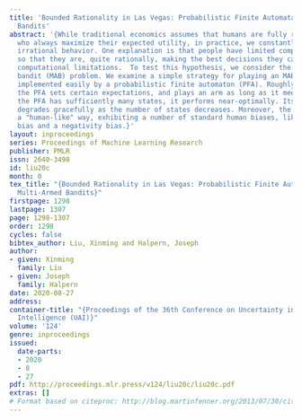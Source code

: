 ```yaml
---
title: 'Bounded Rationality in Las Vegas: Probabilistic Finite Automata Play Multi-Armed
  Bandits'
abstract: '{While traditional economics assumes that humans are fully rational agents
  who always maximize their expected utility, in practice, we constantly observe apparently
  irrational behavior. One explanation is that people have limited computational power,
  so that they are, quite rationally, making the best decisions they can, given their
  computational limitations.  To test this hypothesis, we consider the multi-armed
  bandit (MAB) problem. We examine a simple strategy for playing an MAB that can be
  implemented easily by a probabilistic finite automaton (PFA). Roughly speaking,
  the PFA sets certain expectations, and plays an arm as long as it meets them. If
  the PFA has sufficiently many states, it performs near-optimally. Its performance
  degrades gracefully as the number of states decreases. Moreover, the PFA acts in
  a "human-like" way, exhibiting a number of standard human biases, like an optimism
  bias and a negativity bias.}'
layout: inproceedings
series: Proceedings of Machine Learning Research
publisher: PMLR
issn: 2640-3498
id: liu20c
month: 0
tex_title: "{Bounded Rationality in Las Vegas: Probabilistic Finite Automata Play
  Multi-Armed Bandits}"
firstpage: 1298
lastpage: 1307
page: 1298-1307
order: 1298
cycles: false
bibtex_author: Liu, Xinming and Halpern, Joseph
author:
- given: Xinming
  family: Liu
- given: Joseph
  family: Halpern
date: 2020-08-27
address: 
container-title: "{Proceedings of the 36th Conference on Uncertainty in Artificial
  Intelligence (UAI)}"
volume: '124'
genre: inproceedings
issued:
  date-parts:
  - 2020
  - 8
  - 27
pdf: http://proceedings.mlr.press/v124/liu20c/liu20c.pdf
extras: []
# Format based on citeproc: http://blog.martinfenner.org/2013/07/30/citeproc-yaml-for-bibliographies/
---
```

